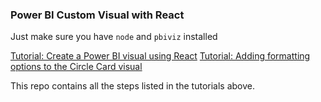 ### Power BI Custom Visual with React

Just make sure you have `node` and `pbiviz` installed

[Tutorial: Create a Power BI visual using React](https://docs.microsoft.com/en-us/power-bi/developer/visuals/create-react-visual)
[Tutorial: Adding formatting options to the Circle Card visual](https://docs.microsoft.com/en-us/power-bi/developer/visuals/custom-visual-develop-tutorial-format-options)

This repo contains all the steps listed in the tutorials above.
